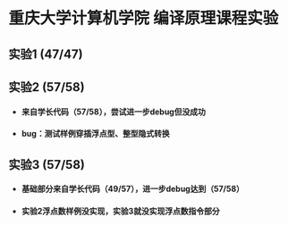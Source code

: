 # 重庆大学计算机学院 编译原理课程实验
## 实验1 (47/47)
## 实验2 (57/58)
 + #### 来自学长代码（57/58），尝试进一步debug但没成功
 + #### bug：测试样例穿插浮点型、整型隐式转换
## 实验3 (57/58)
 + #### 基础部分来自学长代码（49/57），进一步debug达到（57/58）
 + #### 实验2浮点数样例没实现，实验3就没实现浮点数指令部分

